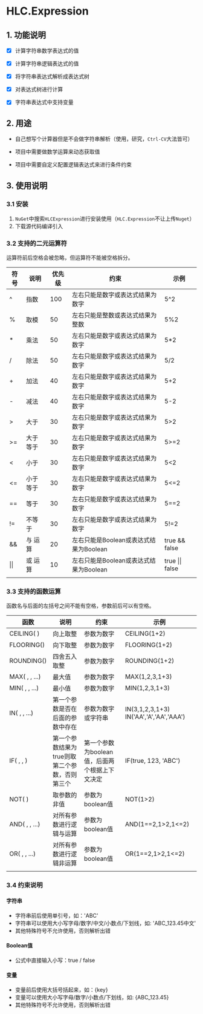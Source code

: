 # HLC.Expression

## 1. 功能说明

- [x] 计算字符串数学表达式的值
- [x] 计算字符串逻辑表达式的值
- [x] 将字符串表达式解析成表达式树
- [x] 对表达式树进行计算
- [x] 字符串表达式中支持变量



## 2. 用途

- 自己想写个计算器但是不会做字符串解析（使用，研究，`Ctrl-CV`大法皆可）

- 项目中需要做数学运算来动态获取值
- 项目中需要自定义配置逻辑表达式来进行条件约束



## 3. 使用说明

### 3.1 安装

1. `NuGet`中搜索`HLCExpression`进行安装使用（`HLC.Expression`不让上传`Nuget`）
2. 下载源代码编译引入

### 3.2 支持的二元运算符

运算符前后空格会被忽略，但运算符不能被空格拆分。

| 符号 | 说明     | 优先级 | 约束                                   | 示例            |
| ---- | -------- | ------ | -------------------------------------- | --------------- |
| ^    | 指数     | 100    | 左右只能是数字或表达式结果为数字       | 5^2             |
| %    | 取模     | 50     | 左右只能是整数或表达式结果为整数       | 5%2             |
| *    | 乘法     | 50     | 左右只能是数字或表达式结果为数字       | 5*2             |
| /    | 除法     | 50     | 左右只能是数字或表达式结果为数字       | 5/2             |
| +    | 加法     | 40     | 左右只能是数字或表达式结果为数字       | 5+2             |
| -    | 减法     | 40     | 左右只能是数字或表达式结果为数字       | 5-2             |
| >    | 大于     | 30     | 左右只能是数字或表达式结果为数字       | 5>2             |
| >=   | 大于等于 | 30     | 左右只能是数字或表达式结果为数字       | 5>=2            |
| <    | 小于     | 30     | 左右只能是数字或表达式结果为数字       | 5<2             |
| <=   | 小于等于 | 30     | 左右只能是数字或表达式结果为数字       | 5<=2            |
| ==   | 等于     | 30     | 左右只能是数字或表达式结果为数字       | 5==2            |
| !=   | 不等于   | 30     | 左右只能是数字或表达式结果为数字       | 5!=2            |
| &&   | 与 运算  | 20     | 左右只能是Boolean或表达式结果为Boolean | true && false   |
| \|\| | 或 运算  | 10     | 左右只能是Boolean或表达式结果为Boolean | true \|\| false |
|      |          |        |                                        |                 |

### 3.3 支持的函数运算

函数名与后面的左括号之间不能有空格，参数前后可以有空格。

| 函数          | 说明                                           | 约束                                          | 示例                                    |
| ------------- | ---------------------------------------------- | --------------------------------------------- | --------------------------------------- |
| CEILING( )    | 向上取整                                       | 参数为数字                                    | CEILING(1+2)                            |
| FLOORING()    | 向下取整                                       | 参数为数字                                    | FLOORING(1+2)                           |
| ROUNDING()    | 四舍五入取整                                   | 参数为数字                                    | ROUNDING(1+2)                           |
| MAX( , , ...) | 最大值                                         | 参数为数字                                    | MAX(1,2,3,1+3)                          |
| MIN( , , ...) | 最小值                                         | 参数为数字                                    | MIN(1,2,3,1+3)                          |
| IN( ,  , ...) | 第一个参数是否在后面的参数中存在               | 参数为数字或字符串                            | IN(3,1,2,3,1+3) IN('AA','A','AA','AAA') |
| IF( , , )     | 第一个参数结果为true则取第二个参数，否则第三个 | 第一个参数为boolean值，后面两个根据上下文决定 | IF(true, 123, 'ABC')                    |
| NOT( )        | 取参数的非值                                   | 参数为boolean值                               | NOT(1>2)                                |
| AND( , , ...) | 对所有参数进行逻辑与运算                       | 参数为boolean值                               | AND(1==2,1>2,1<=2)                      |
| OR( , , ...)  | 对所有参数进行逻辑非运算                       | 参数为boolean值                               | OR(1==2,1>2,1<=2)                       |
|               |                                                |                                               |                                         |

### 3.4 约束说明

#### 字符串

- 字符串前后使用单引号，如：'ABC'
- 字符串可以使用大小写字母/数字/中文/小数点/下划线，如: 'ABC_123.45中文'
- 其他特殊符号不允许使用，否则解析出错

#### Boolean值

- 公式中直接输入小写：true / false

#### 变量

- 变量前后使用大括号括起来，如：{key}
- 变量可以使用大小写字母/数字/小数点/下划线，如: {ABC_123.45}
- 其他特殊符号不允许使用，否则解析出错

